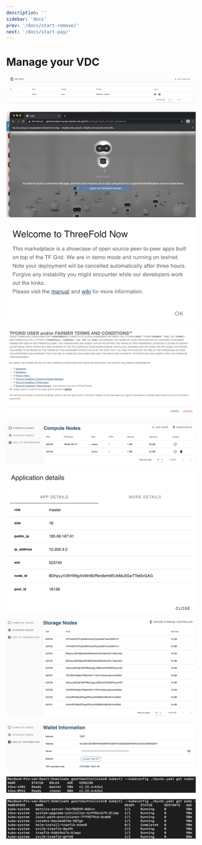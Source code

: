 ```yaml
---
description: ''
sidebar: 'docs'
prev: '/docs/start-remove/'
next: '/docs/start-pay/'
---
```


# Manage your VDC

![](./img/11_vdc_overview.png)

![](./img/21_vdc_portal_login.png)

![](./img/22_vdc_portal_welcome.png)

![](./img/23_vdc_portal_t_and_c.png)

![](./img/24_vdc_portal_compute.png)

![](./img/25_vdc_portal_compute_detail_master.png)

![](./img/26_vdc_portal_storage_nodes.png)

![](./img/27_vdc_portal_wallet.png)

![](./img/31_vdc_terminal_k8s_nodes.png)

![](./img/32_vdc_terminal_k8s_pods.png)
